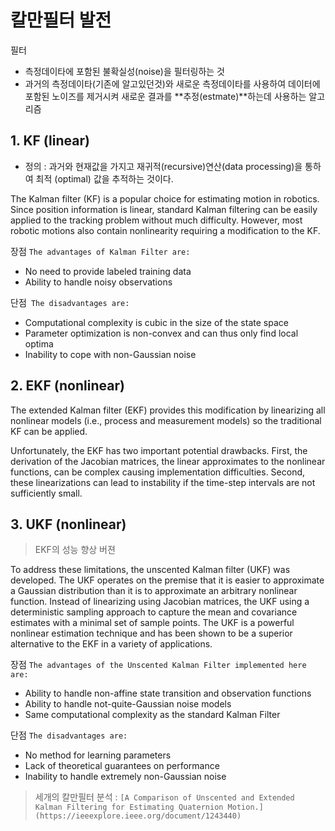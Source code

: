 # 칼만필터 발전 

필터
- 측정데이타에 포함된 불확실성(noise)을  필터링하는 것
- 과거의 측정데이타(기존에 알고있던것)와  새로운 측정데이타를 사용하여   데이터에 포함된 노이즈를 제거시켜 새로운 결과를 **추정(estmate)**하는데 사용하는 알고리즘

## 1. KF  (linear) 

- 정의 : 과거와 현재값을 가지고  재귀적(recursive)연산(data processing)을 통하여  최적 (optimal) 값을 추적하는 것이다.

The Kalman filter (KF) is a popular choice for estimating motion in robotics. Since position information is linear, standard Kalman filtering can be easily applied to the tracking problem without much difficulty.
However, most robotic motions also contain nonlinearity requiring a modification to the KF.

장점 `The advantages of Kalman Filter are:`
- No need to provide labeled training data
- Ability to handle noisy observations

단점` The disadvantages are:`
- Computational complexity is cubic in the size of the state space
- Parameter optimization is non-convex and can thus only find local optima
- Inability to cope with non-Gaussian noise


## 2. EKF (nonlinear)

The extended Kalman filter (EKF) provides this modification by linearizing all nonlinear models (i.e., process and measurement models) so the traditional KF can be applied.

Unfortunately, the EKF has two important potential drawbacks. First, the derivation of the Jacobian matrices, the linear approximates to the nonlinear functions, can be complex causing implementation difficulties. Second, these linearizations can lead to instability if the time-step intervals are not sufficiently small.

## 3. UKF (nonlinear)

> EKF의 성능 향상 버젼

To address these limitations, the unscented Kalman filter (UKF) was developed. The UKF operates on the premise that it is easier to approximate a Gaussian distribution than it is to approximate an arbitrary nonlinear function. Instead of linearizing using Jacobian matrices, the UKF using a deterministic sampling approach to capture the mean and covariance estimates with a minimal set of sample points.
The UKF is a powerful nonlinear estimation technique and has been shown to be a superior alternative to the EKF in a variety of applications.


장점 `The advantages of the Unscented Kalman Filter implemented here are:`
- Ability to handle non-affine state transition and observation functions
- Ability to handle not-quite-Gaussian noise models
- Same computational complexity as the standard Kalman Filter

단점 `The disadvantages are:`
- No method for learning parameters
- Lack of theoretical guarantees on performance
- Inability to handle extremely non-Gaussian noise


> 세개의 칼만필터 분석 : `[A Comparison of Unscented and Extended Kalman Filtering for Estimating Quaternion Motion.](https://ieeexplore.ieee.org/document/1243440)`


